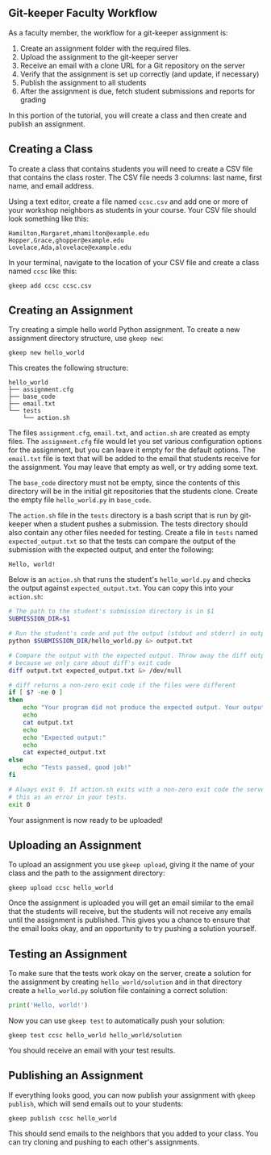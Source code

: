 ## Git-keeper Faculty Workflow

As a faculty member, the workflow for a git-keeper assignment is:

1. Create an assignment folder with the required files.
2. Upload the assignment to the git-keeper server
3. Receive an email with a clone URL for a Git repository on the server
4. Verify that the assignment is set up correctly (and update, if necessary)
5. Publish the assignment to all students
6. After the assignment is due, fetch student submissions and reports for grading

In this portion of the tutorial, you will create a class and then create and publish an assignment.

## Creating a Class

To create a class that contains students you will need to create a CSV file
that contains the class roster. The CSV file needs 3 columns: last name, first
name, and email address.

Using a text editor, create a file named `ccsc.csv` and add one or more of your
workshop neighbors as students in your course. Your CSV file should look
something like this:

```
Hamilton,Margaret,mhamilton@example.edu
Hopper,Grace,ghopper@example.edu
Lovelace,Ada,alovelace@example.edu
```

In your terminal, navigate to the location of your CSV file and create a class
named `ccsc` like this:

```
gkeep add ccsc ccsc.csv
```

## Creating an Assignment

Try creating a simple hello world Python assignment. To create a new assignment
directory structure, use `gkeep new`:

```
gkeep new hello_world
```

This creates the following structure:

```
hello_world
├── assignment.cfg
├── base_code
├── email.txt
└── tests
    └── action.sh
```

The files `assignment.cfg`, `email.txt`, and `action.sh` are created as empty
files. The `assignment.cfg` file would let you set various configuration
options for the assignment, but you can leave it empty for the default
options. The `email.txt` file is text that will be added to the email that
students receive for the assignment. You may leave that empty as well, or try
adding some text.

The `base_code` directory must not be empty, since the contents of this
directory will be in the initial git repositories that the students
clone. Create the empty file `hello_world.py` in `base_code`.

The `action.sh` file in the `tests` directory is a bash script that is run by
git-keeper when a student pushes a submission. The tests directory should also
contain any other files needed for testing. Create a file in `tests` named
`expected_output.txt` so that the tests can compare the output of the
submission with the expected output, and enter the following:

```
Hello, world!
```

 Below is an `action.sh` that runs the student's `hello_world.py` and checks
the output against `expected_output.txt`. You can copy this into your
`action.sh`:

```bash
# The path to the student's submission directory is in $1
SUBMISSION_DIR=$1

# Run the student's code and put the output (stdout and stderr) in output.txt
python $SUBMISSION_DIR/hello_world.py &> output.txt

# Compare the output with the expected output. Throw away the diff output
# because we only care about diff's exit code
diff output.txt expected_output.txt &> /dev/null

# diff returns a non-zero exit code if the files were different
if [ $? -ne 0 ]
then
    echo "Your program did not produce the expected output. Your output:"
    echo
    cat output.txt
    echo
    echo "Expected output:"
    echo
    cat expected_output.txt
else
    echo "Tests passed, good job!"
fi

# Always exit 0. If action.sh exits with a non-zero exit code the server sees
# this as an error in your tests.
exit 0
```

Your assignment is now ready to be uploaded!

## Uploading an Assignment

To upload an assignment you use `gkeep upload`, giving it the name of your
class and the path to the assignment directory:

```
gkeep upload ccsc hello_world
```

Once the assignment is uploaded you will get an email similar to the email that
the students will receive, but the students will not receive any emails until
the assignment is published. This gives you a chance to ensure that the email
looks okay, and an opportunity to try pushing a solution yourself.

## Testing an Assignment

To make sure that the tests work okay on the server, create a solution for the
assignment by creating `hello_world/solution` and in that directory create a
`hello_world.py` solution file containing a correct solution:

```python
print('Hello, world!')
```

Now you can use `gkeep test` to automatically push your solution:

```
gkeep test ccsc hello_world hello_world/solution
```

You should receive an email with your test results.

## Publishing an Assignment

If everything looks good, you can now publish your assignment with `gkeep
publish`, which will send emails out to your students:

```
gkeep publish ccsc hello_world
```

This should send emails to the neighbors that you added to your class. You can
try cloning and pushing to each other's assignments.
